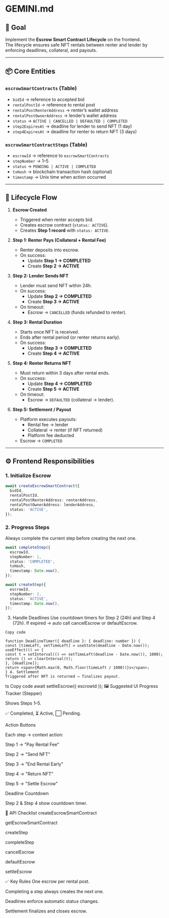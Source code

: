 # GEMINI.md

## 🎯 Goal

Implement the **Escrow Smart Contract Lifecycle** on the frontend.  
The lifecycle ensures safe NFT rentals between renter and lender by enforcing deadlines, collateral, and payouts.

---

## 📦 Core Entities

### `escrowSmartContracts` (Table)

- `bidId` → reference to accepted bid
- `rentalPostId` → reference to rental post
- `rentalPostRenterAddress` → renter’s wallet address
- `rentalPostOwnerAddress` → lender’s wallet address
- `status` → `ACTIVE | CANCELLED | DEFAULTED | COMPLETED`
- `step2ExpiresAt` → deadline for lender to send NFT (1 day)
- `step4ExpiresAt` → deadline for renter to return NFT (3 days)

### `escrowSmartContractSteps` (Table)

- `escrowId` → reference to `escrowSmartContracts`
- `stepNumber` → 1–5
- `status` → `PENDING | ACTIVE | COMPLETED`
- `txHash` → blockchain transaction hash (optional)
- `timestamp` → Unix time when action occurred

---

## 🔄 Lifecycle Flow

1. **Escrow Created**

   - Triggered when renter accepts bid.
   - Creates escrow contract (`status: ACTIVE`).
   - Creates **Step 1 record** with `status: ACTIVE`.

2. **Step 1: Renter Pays (Collateral + Rental Fee)**

   - Renter deposits into escrow.
   - On success:
     - Update **Step 1 → COMPLETED**
     - Create **Step 2 → ACTIVE**

3. **Step 2: Lender Sends NFT**

   - Lender must send NFT within 24h.
   - On success:
     - Update **Step 2 → COMPLETED**
     - Create **Step 3 → ACTIVE**
   - On timeout:
     - Escrow → `CANCELLED` (funds refunded to renter).

4. **Step 3: Rental Duration**

   - Starts once NFT is received.
   - Ends after rental period (or renter returns early).
   - On success:
     - Update **Step 3 → COMPLETED**
     - Create **Step 4 → ACTIVE**

5. **Step 4: Renter Returns NFT**

   - Must return within 3 days after rental ends.
   - On success:
     - Update **Step 4 → COMPLETED**
     - Create **Step 5 → ACTIVE**
   - On timeout:
     - Escrow → `DEFAULTED` (collateral → lender).

6. **Step 5: Settlement / Payout**
   - Platform executes payouts:
     - Rental fee → lender
     - Collateral → renter (if NFT returned)
     - Platform fee deducted
   - Escrow → `COMPLETED`

---

## ⚙️ Frontend Responsibilities

### 1. Initialize Escrow

```ts
await createEscrowSmartContract({
  bidId,
  rentalPostId,
  rentalPostRenterAddress: renterAddress,
  rentalPostOwnerAddress: lenderAddress,
  status: 'ACTIVE',
});
```

### 2. Progress Steps

Always complete the current step before creating the next one.

```ts
await completeStep({
  escrowId,
  stepNumber: 1,
  status: 'COMPLETED',
  txHash,
  timestamp: Date.now(),
});

await createStep({
  escrowId,
  stepNumber: 2,
  status: 'ACTIVE',
  timestamp: Date.now(),
});
```

3. Handle Deadlines
   Use countdown timers for Step 2 (24h) and Step 4 (72h).
   If expired → auto call cancelEscrow or defaultEscrow.

```tsx
Copy code

function DeadlineTimer({ deadline }: { deadline: number }) {
const [timeLeft, setTimeLeft] = useState(deadline - Date.now());
useEffect(() => {
const t = setInterval(() => setTimeLeft(deadline - Date.now()), 1000);
return () => clearInterval(t);
}, [deadline]);
return <span>{Math.max(0, Math.floor(timeLeft / 1000))}s</span>;
} 4. Settlement
Triggered after NFT is returned → finalizes payout.
```

ts
Copy code
await settleEscrow({ escrowId });
🖼️ Suggested UI
Progress Tracker (Stepper)

Shows Steps 1–5.

✅ Completed, ⏳ Active, ⬜ Pending.

Action Buttons

Each step → context action:

Step 1 → "Pay Rental Fee"

Step 2 → "Send NFT"

Step 3 → "End Rental Early"

Step 4 → "Return NFT"

Step 5 → "Settle Escrow"

Deadline Countdown

Step 2 & Step 4 show countdown timer.

📑 API Checklist
createEscrowSmartContract

getEscrowSmartContract

createStep

completeStep

cancelEscrow

defaultEscrow

settleEscrow

✅ Key Rules
One escrow per rental post.

Completing a step always creates the next one.

Deadlines enforce automatic status changes.

Settlement finalizes and closes escrow.

```

```

